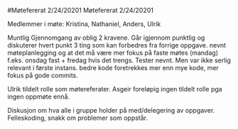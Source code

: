 #Møtefererat 2/24/20201
Møtefererat 2/24/20201

Medlemmer i møte: Kristina, Nathaniel, Anders, Ulrik

Muntlig Gjennomgang av oblig 2 kravene. Går igjennom punktlig og diskuterer hvert punkt
3 ting som kan forbedres fra forrige oppgave. nevnt møteplanlegging og at det må være mer fokus på faste møtes (mandag) f.eks. onsdag fast + fredag hvis det trengs. Tester nevnt. Men var ikke serlig relevant i første instans. bedre kode foretrekkes mer enn mye kode, mer fokus på gode commits.

Ulrik tildelt rolle som møtereferater. Asgeir foreløpig ingen tildelt rolle pga ingen oppmøte ennå.

Diskusjon om hva alle i gruppe holder på med/delegering av oppgaver. Felleskoding, snakk om problemer som oppstår.
